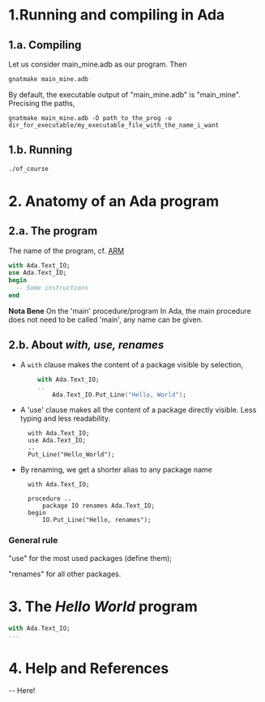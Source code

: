 # 1.Running and compiling in Ada

## 1.a. Compiling

Let us consider main_mine.adb as our program. Then
```bash
gnatmake main_mine.adb
```
By default, the executable output of "main_mine.adb" is "main_mine".
Precising the paths,

```shell
gnatmake main_mine.adb -D path_to_the_prog -o dir_for_executable/my_executable_file_with_the_name_i_want
```
## 1.b. Running
```Bash
./of_course
```



# 2. Anatomy of an Ada program

## 2.a. The program

The name of the program, cf. [ARM](link_here)



```Ada
with Ada.Text_IO;
use Ada.Text_IO;
begin
  -- Some instructions
end
  ```


**Nota Bene** On the 'main' procedure/program
In Ada, the main procedure does not need to be called 'main', any name can be given.


## 2.b. About *with, use, renames*

- A ```with``` clause makes the content of a package visible by selection,
```Ada
        with Ada.Text_IO;
        ..
            Ada.Text_IO.Put_Line("Hello, World");
 ```
            
- A 'use' clause makes all the content of a package directly visible. Less typing and less readability.

        with Ada.Text_IO;
        use Ada.Text_IO;
        ..
        Put_Line("Hello_World");
    

- By renaming, we get a shorter alias to any package name

        with Ada.Text_IO;
        
        procedure ..
            package IO renames Ada.Text_IO;
        begin
            IO.Put_Line("Hello, renames");
            


### General rule
"use" for the most used packages (define them);

"renames" for all other packages.


# 3. The *Hello World* program

```Ada
with Ada.Text_IO;
...
```


# 4. Help and References
-- Here!
